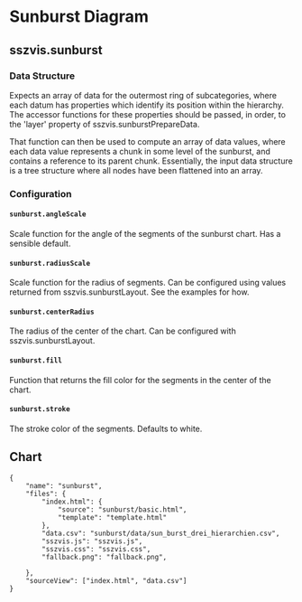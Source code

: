 # Sunburst Diagram

## sszvis.sunburst

### Data Structure

Expects an array of data for the outermost ring of subcategories, where each datum has properties which identify its position within the hierarchy. The accessor functions for these properties should be passed, in order, to the 'layer' property of sszvis.sunburstPrepareData.

That function can then be used to compute an array of data values, where each data value represents a chunk in some level of the sunburst, and contains a reference to its parent chunk. Essentially, the input data structure is a tree structure where all nodes have been flattened into an array.

### Configuration

#### `sunburst.angleScale`

Scale function for the angle of the segments of the sunburst chart. Has a sensible default.

#### `sunburst.radiusScale`

Scale function for the radius of segments. Can be configured using values returned from sszvis.sunburstLayout. See the examples for how.

#### `sunburst.centerRadius`

The radius of the center of the chart. Can be configured with sszvis.sunburstLayout.

#### `sunburst.fill`

Function that returns the fill color for the segments in the center of the chart.

#### `sunburst.stroke`

The stroke color of the segments. Defaults to white.

## Chart

```project
{
    "name": "sunburst",
    "files": {
        "index.html": {
            "source": "sunburst/basic.html",
            "template": "template.html"
        },
        "data.csv": "sunburst/data/sun_burst_drei_hierarchien.csv",
        "sszvis.js": "sszvis.js",
        "sszvis.css": "sszvis.css",
        "fallback.png": "fallback.png",

    },
    "sourceView": ["index.html", "data.csv"]
}
```
